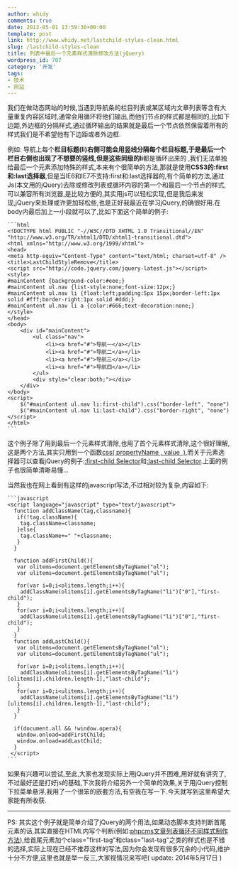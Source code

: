 ```yaml
---
author: whidy
comments: true
date: 2012-05-01 13:59:30+00:00
template: post
link: http://www.whidy.net/lastchild-styles-clean.html
slug: /lastchild-styles-clean
title: 列表中最后一个元素样式清除修改方法(jQuery)
wordpress_id: 707
category: '开发'
tags:
- 技术
- 网站
---
```


我们在做动态网站的时候,当遇到导航条的栏目列表或某区域内文章列表等含有大量重复内容区域时,通常会用循环将他们输出,而他们节点的样式都是相同的,比如下边距,外边框的分隔样式,通过循环输出的结果就是最后一个节点依然保留着所有的样式我们是不希望他有下边距或者外边框.

例如: 导航上每个**栏目标题(li)**右侧可能会用竖线分隔每个栏目标题,于是最后一个栏目右侧也出现了不想要的竖线,但是这些同级的**li**都是循环出来的 ,我们无法单独给最后一个元素添加特殊的样式,本来有个很简单的方法,那就是使用**CSS3的:first和:last选择器**,但是当IE6和IE7不支持:first和:last选择器的,有个简单的方法,通过Js(本文用的jQuery)去除或修改列表或循环内容的第一个和最后一个节点的样式,可以兼容所有浏览器,是比较方便的,其实用js可以轻松实现,但是我后来发现,jQuery来处理或许更加轻松些,也是正好我最近在学习jQuery,的确很好用.在body内最后加上一小段就可以了,比如下面这个简单的例子:


    
    ```html
    <!DOCTYPE html PUBLIC "-//W3C//DTD XHTML 1.0 Transitional//EN" "http://www.w3.org/TR/xhtml1/DTD/xhtml1-transitional.dtd">
    <html xmlns="http://www.w3.org/1999/xhtml">
    <head>
    <meta http-equiv="Content-Type" content="text/html; charset=utf-8" />
    <title>LastChildStyleRemove</title>
    <script src="http://code.jquery.com/jquery-latest.js"></script>
    <style>
    #mainContent {background-color:#eee;}
    #mainContent ul.nav {list-style:none;font-size:12px;}
    #mainContent ul.nav li {float:left;padding:5px 15px;border-left:1px solid #fff;border-right:1px solid #ddd;}
    #mainContent ul.nav li a {color:#666;text-decoration:none;}
    </style>
    </head>
    <body>
    	<div id="mainContent">
    		<ul class="nav">
    			<li><a href="#">导航一</a></li>
    			<li><a href="#">导航二</a></li>
    			<li><a href="#">导航三</a></li>
    			<li><a href="#">导航四</a></li>
    		</ul>
    		<div style="clear:both;"></div>
    	</div>
    </body>
    <script>
    	$("#mainContent ul.nav li:first-child").css("border-left", "none")
    	$("#mainContent ul.nav li:last-child").css("border-right", "none")
    </script>
    </html>
    ```



这个例子除了用到最后一个元素样式清除,也用了首个元素样式清除,这个很好理解,这是两个方法,其实只用到一个函数[css( propertyName , value  )](http://api.jquery.com/css/#css2),而关于元素选择器可以查看jQuery的例子:[:first-child Selector](http://api.jquery.com/first-child-selector/)和[:last-child Selector](http://api.jquery.com/last-child-selector/).上面的例子也很简单清晰易懂...

当然我也在网上看到有这样的javascript写法,不过相对较为复杂,内容如下:


    
    ```javascript
    <script language="javascript" type="text/javascript">
      function addClassName(tag,classname){
       if(!tag.className){
        tag.className=classname;
       }else{
        tag.className+=" "+classname;
       }
      }
    
      function addFirstChild(){
       var olitems=document.getElementsByTagName("ol");
       var ulitems=document.getElementsByTagName("ul");
    
       for(var i=0;i<olitems.length;i++){
        addClassName(olitems[i].getElementsByTagName("li")["0"],"first-child");
       }
       for(var i=0;i<ulitems.length;i++){
        addClassName(ulitems[i].getElementsByTagName("li")["0"],"first-child");
       }
      }
      function addLastChild(){
       var olitems=document.getElementsByTagName("ol");
       var ulitems=document.getElementsByTagName("ul");
    
       for(var i=0;i<olitems.length;i++){
        addClassName(olitems[i].getElementsByTagName("li")[olitems[i].children.length-1],"last-child");
       }
       for(var i=0;i<ulitems.length;i++){
        addClassName(ulitems[i].getElementsByTagName("li")[ulitems[i].children.length-1],"last-child");
       }
      }
    
      if(document.all && !window.opera){
       window.onload=addFirstChild;
       window.onload=addLastChild;
      }
     </script>
    ```



如果有兴趣可以尝试,至此,大家也发现实际上用jQuery并不困难,用好就有讲究了,不过最好还是打好js的基础,下次我将介绍另外一个简单的效果,关于用jQuery控制下拉菜单悬浮,我用了一个很笨的嵌套方法,有空我在写一下.今天就写到这里希望大家能有所收获.



* * *



PS: 其实这个例子就是简单介绍了jQuery的两个用法,如果动态脚本支持判断首尾元素的话,其实直接在HTML内写个判断(例如:[phpcms文章列表循环不同样式制作方法](http://www.whidy.net/phpcms-list-with-different-style.html)),给首尾元素加个class="first-tag"和class="last-tag"之类的样式也是不错的选择,实际上现在已经不推荐这样的写法,因为你会发现有很多冗余的小代码,维护十分不方便,这里也就是举一反三,大家视情况来写吧( update: 2014年5月17日 )
